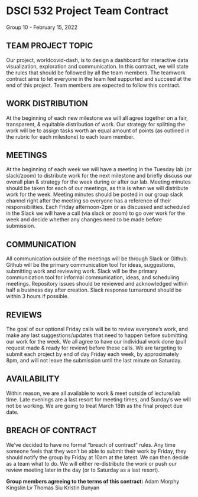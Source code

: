 # DSCI 532 Project Team Contract
Group 10 - February 15, 2022


## TEAM PROJECT TOPIC
Our project, worldcovid-dash, is to design a dashboard for interactive data visualization, exploration and communication. In this contract, we will state the rules that should be followed by all the team members. The teamwork contract aims to let everyone in the team feel supported and succeed at the end of this project. Team members are expected to follow this contract.

## WORK DISTRIBUTION
At the beginning of each new milestone we will all agree together on a fair, transparent, & equitable distribution of work. Our strategy for splitting the work will be to assign tasks worth an equal amount of points (as outlined in the rubric for each milestone) to each team member. 

## MEETINGS
At the beginning of each week we will have a meeting in the Tuesday lab (or slack/zoom) to distribute work for the next milestone and briefly discuss our overall plan & strategy for the week during or after our lab. Meeting minutes should be taken for each of our meetings, as this is when we will distribute work for the week. Meeting minutes should be posted in our group slack channel right after the meeting so everyone has a reference of their responsibilities.
Each Friday afternoon-2pm or as discussed and scheduled in the Slack we will have a call (via slack or zoom) to go over work for the week and decide whether any changes need to be made before submission.

## COMMUNICATION
All communication outside of the meetings will be through Slack or Github. Github will be the primary communication tool for ideas, suggestions, submitting work and reviewing work. Slack will be the primary communication tool for informal communication, ideas, and scheduling meetings. Repository issues should be reviewed and acknowledged within half a business day after creation. Slack response turnaround should be within 3 hours if possible.

## REVIEWS 
The goal of our optional Friday calls will be to review everyone’s work, and make any last suggestions/updates that need to happen before submitting our work for the week. We all agree to have our individual work done (pull request made & ready for review) before these calls. We are targeting to submit each project by end of day Friday each week, by approximately 8pm, and will not leave the submission until the last minute on Saturday.

## AVAILABILITY
Within reason, we are all available to work & meet outside of lecture/lab time. Late evenings are a last resort for meeting times, and Sunday’s we will not be working. We are going to treat March 18th as the final project due date.

## BREACH OF CONTRACT
We’ve decided to have no formal “breach of contract” rules. Any time someone feels that they won’t be able to submit their work by Friday, they should notify the group by Friday at 10am at the latest. We can then decide as a team what to do. We will either re-distribute the work or push our review meeting later in the day (or to Saturday as a last resort). 

**Group members agreeing to the terms of this contract:**
Adam Morphy
Kingslin Lv
Thomas Siu
Kristin Bunyan
